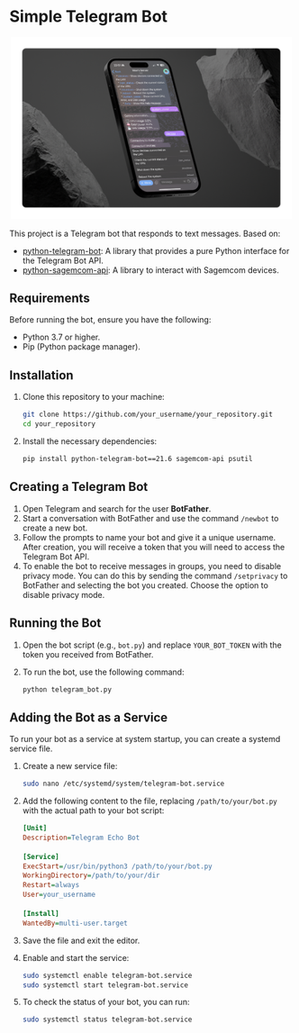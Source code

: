 # Simple Telegram Bot

<p align="center">
    <img width="500" src="image.png" alt="Phone Mockup">
</p>



This project is a Telegram bot that responds to text messages. 
Based on:
- [python-telegram-bot](https://github.com/python-telegram-bot/python-telegram-bot): A library that provides a pure Python interface for the Telegram Bot API.
- [python-sagemcom-api](https://github.com/iMicknl/python-sagemcom-api): A library to interact with Sagemcom devices.


## Requirements

Before running the bot, ensure you have the following:

- Python 3.7 or higher.
- Pip (Python package manager).

## Installation

1. Clone this repository to your machine:

   ```bash
   git clone https://github.com/your_username/your_repository.git
   cd your_repository
   ```

2. Install the necessary dependencies:

    ```bash
    pip install python-telegram-bot==21.6 sagemcom-api psutil   
    ```

## Creating a Telegram Bot

1. Open Telegram and search for the user **BotFather**.
2. Start a conversation with BotFather and use the command `/newbot` to create a new bot.
3. Follow the prompts to name your bot and give it a unique username. After creation, you will receive a token that you will need to access the Telegram Bot API.
4. To enable the bot to receive messages in groups, you need to disable privacy mode. You can do this by sending the command `/setprivacy` to BotFather and selecting the bot you created. Choose the option to disable privacy mode.

## Running the Bot

1. Open the bot script (e.g., `bot.py`) and replace `YOUR_BOT_TOKEN` with the token you received from BotFather.
2. To run the bot, use the following command:

   ```bash
   python telegram_bot.py
   ```

## Adding the Bot as a Service

To run your bot as a service at system startup, you can create a systemd service file.

1. Create a new service file:

   ```bash
   sudo nano /etc/systemd/system/telegram-bot.service
   ```

2. Add the following content to the file, replacing `/path/to/your/bot.py` with the actual path to your bot script:

   ```ini
   [Unit]
   Description=Telegram Echo Bot

   [Service]
   ExecStart=/usr/bin/python3 /path/to/your/bot.py
   WorkingDirectory=/path/to/your/dir
   Restart=always
   User=your_username

   [Install]
   WantedBy=multi-user.target
   ```

3. Save the file and exit the editor.

4. Enable and start the service:

   ```bash
   sudo systemctl enable telegram-bot.service
   sudo systemctl start telegram-bot.service
   ```

5. To check the status of your bot, you can run:

   ```bash
   sudo systemctl status telegram-bot.service
   ```
